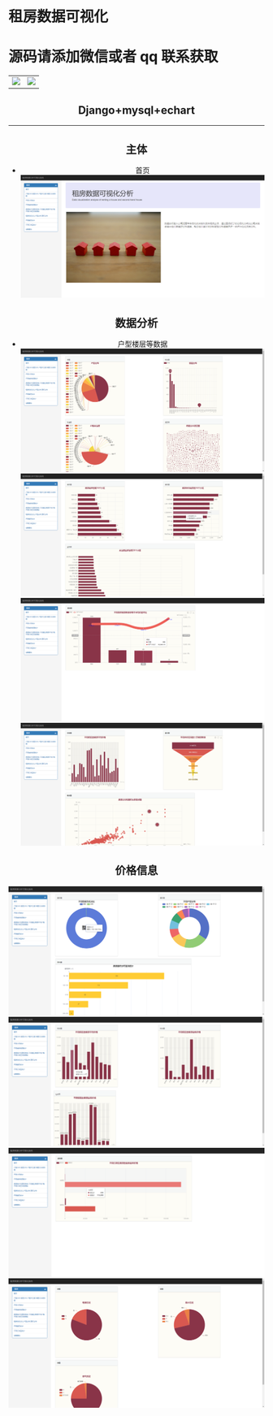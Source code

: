 # 租房数据可视化

# 源码请添加微信或者 qq 联系获取


<html>
    <div align="center">
        <table align="center" >
            <tr>
                <td>
                    <img src="https://gitcode.net/k54kdk/result_display/-/raw/master/src/联系二维码/微信好友.jpg" height=350/>
                </td>
                <td>
                    <img src="https://gitcode.net/k54kdk/result_display/-/raw/master/src/联系二维码/QQ好友.jpg" height=350/>
                </td>
            </tr>
        </table>
    <div>
</html>


## Django+mysql+echart
***

## 主体
- 首页
![](./首页.png)
## 数据分析
- 户型楼层等数据
![](./ershou1.png)
![](./ershou2.png)
![](./ershou3.png)
![](./ershou4.png)
## 价格信息
![](./rent1.png)
![](./rent2.png)
![](./rent3.png)
![](./rent4.png)